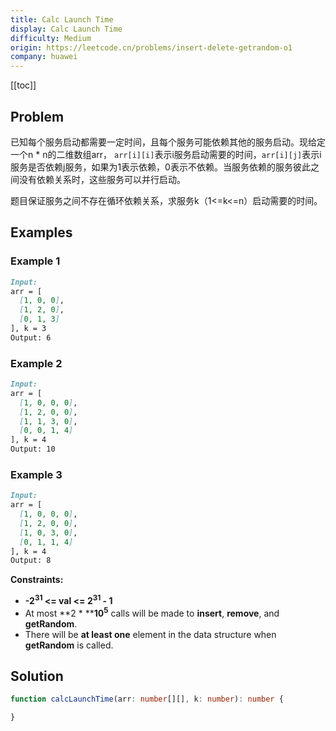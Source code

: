 ```yaml
---
title: Calc Launch Time
display: Calc Launch Time
difficulty: Medium
origin: https://leetcode.cn/problems/insert-delete-getrandom-o1
company: huawei
---
```


[[toc]]

## Problem

已知每个服务启动都需要一定时间，且每个服务可能依赖其他的服务启动。现给定一个n * n的二维数组arr，
`arr[i][i]`表示i服务启动需要的时间，`arr[i][j]`表示i服务是否依赖j服务，如果为1表示依赖，0表示不依赖。当服务依赖的服务彼此之间没有依赖关系时，这些服务可以并行启动。

题目保证服务之间不存在循环依赖关系，求服务k（1<=k<=n）启动需要的时间。

## Examples

### Example 1

```md
Input:
arr = [
  [1, 0, 0],
  [1, 2, 0],
  [0, 1, 3]
], k = 3
Output: 6
```

### Example 2

```md
Input:
arr = [
  [1, 0, 0, 0],
  [1, 2, 0, 0],
  [1, 1, 3, 0],
  [0, 0, 1, 4]
], k = 4
Output: 10
```

### Example 3

```md
Input:
arr = [
  [1, 0, 0, 0],
  [1, 2, 0, 0],
  [1, 0, 3, 0],
  [0, 1, 1, 4]
], k = 4
Output: 8
```

**Constraints:**

- **-2<sup>31</sup> <= val <= 2<sup>31</sup> - 1**
- At most **2 *&nbsp;****10<sup>5</sup>** calls will be made to **insert**, **remove**, and **getRandom**.
- There will be **at least one** element in the data structure when **getRandom** is called.

## Solution

```ts
function calcLaunchTime(arr: number[][], k: number): number {

}
```
